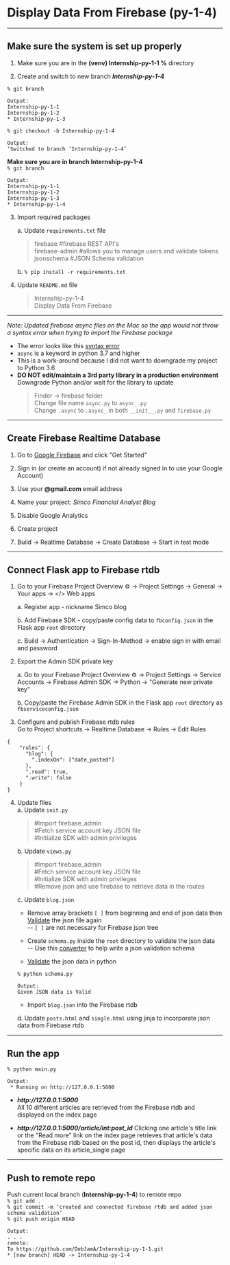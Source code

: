 # Display Data From Firebase (py-1-4)  
  
___  
  
## Make sure the system is set up properly  
  
1. Make sure you are in the **(venv) Internship-py-1-1 %** directory  
  
2. Create and switch to new branch ***Internship-py-1-4***  
  
`% git branch`  
```
Output:  
Internship-py-1-1  
Internship-py-1-2  
* Internship-py-1-3  
```  
  
`% git checkout -b Internship-py-1-4`  
```
Output:  
‘Switched to branch ‘Internship-py-1-4’  
```  
  
**Make sure you are in branch Internship-py-1-4**  
`% git branch`  
```
Output:  
Internship-py-1-1  
Internship-py-1-2  
Internship-py-1-3  
* Internship-py-1-4  
 ```  
  
3. Import required packages  
  
	a. Update `requirements.txt` file  
	> firebase #firebase REST API's  
	> firebase-admin #allows you to manage users and validate tokens  
	> jsonschema #JSON Schema validation  
  
	b. `% pip install -r requirements.txt`  
  
4. Update `README.md` file  
	> Internship-py-1-4  
	> Display Data From Firebase  
  
___  
  
*Note: Updated firebase async files on the Mac so the app would not throw a syntax error when trying to import the Firebase package*  
- The error looks like this [syntax error](https://stackoverflow.com/questions/52133031/receiving-async-error-when-trying-to-import-the-firebase-package)
- `async` is a keyword in python 3.7 and higher  
- This is a work-around because I did not want to downgrade my project to Python 3.6  
- **DO NOT edit/maintain a 3rd party library in a production environment**  Downgrade Python and/or wait for the library to update  
	>Finder → firebase folder  
	> Change file name `async.py` to `async_.py`  
	>Change `.async` to `.async_` in both  `__init__.py` and `firebase.py`  
  
___  
  
## Create Firebase Realtime Database  
  
1. Go to [Google Firebase](https://firebase.google.com) and click "Get Started"  
  
2. Sign in (or create an account) if not already signed in to use your Google Account)  
  
3. Use your **@gmail.com** email address  
  
4. Name your project: *Simco Financial Analyst Blog*  
  
5. Disable Google Analytics  
  
6. Create project  
  
7. Build → Realtime Database → Create Database → Start in test mode  
  
___  
  
## Connect Flask app to Firebase rtdb  
  
1. Go to your Firebase Project Overview ⚙ → Project Settings → General → Your apps → </> Web apps  
  
    a. Register app - nickname Simco blog  
  
    b. Add Firebase SDK - copy/paste config data to `fbconfig.json` in the Flask app `root` directory  
    
    c. Build → Authentication → Sign-In-Method → enable sign in with email and password  
  
2. Export the Admin SDK private key  
  
    a. Go to your Firebase Project Overview ⚙ → Project Settings → Service Accounts → Firebase Admin SDK → Python → "Generate new private key" 
  
    b. Copy/paste the Firebase Admin SDK in the Flask app `root` directory as `fbserviceconfig.json`  
  
3. Configure and publish Firebase rtdb rules  
Go to Project shortcuts → Realtime Database → Rules → Edit Rules  
```
{  
    "rules": {  
      "blog": {  
        ".indexOn": ["date_posted"]  
      },  
      ".read": true,  
      ".write": false  
    }  
}  
```  
  
4. Update files  
    a. Update `init.py`  
	> #Import firebase_admin  
	> #Fetch service account key JSON file  
	> #Initialize SDK with admin privileges  
  
    b. Update `views.py`  
	> #Import firebase_admin  
	> #Fetch service account key JSON file  
	> #Initialize SDK with admin privileges  
	> #Remove json and use firebase to retrieve data in the routes  
  
   c. Update `blog.json`  
	- Remove array brackets `[ ]` from beginning and end of json data then [Validate](https://jsonformatter.curiousconcept.com/) the json file again  
	-- `[ ]` are not necessary for Firebase json tree  
  
	- Create `schema.py` inside the `root` directory to validate the json data  
		-- Use this [converter](https://www.liquid-technologies.com/online-json-to-schema-converter) to help write a json validation schema  
  
	- [Validate](https://towardsdatascience.com/how-to-use-json-schema-to-validate-json-documents-ae9d8d1db344) the json data in python  
  
	`% python schema.py`
	```
	Output:  
	Given JSON data is Valid  
	```  
	- Import `blog.json` into the Firebase rtdb  
  
    d. Update `posts.html` and `single.html` using jinja to incorporate json data from Firebase rtdb
  
___  
  
## Run the app
`% python main.py`  
```
Output:  
 * Running on http://127.0.0.1:5000  
```  
  
- ***http://<area>127.0.0.1:5000***  
All 10 different articles are retrieved from the Firebase rtdb and displayed on the index page  
  
- ***http://<area>127.0.0.1:5000/article/int:post_id***
Clicking one article's title link or the "Read more" link on the index page retrieves that article's data from the Firebase rtdb based on the post id, then displays the article's specific data on its article_single page  
  
___  
  
## Push to remote repo  
Push current local branch (**Internship-py-1-4**) to remote repo  
`% git add .`  
`% git commit -m ‘created and connected firebase rtdb and added json schema validation’`  
`% git push origin HEAD`  
```
Output:  
. . .  
remote:  
To https://github.com/DebJamA/Internship-py-1-1.git  
* [new branch] HEAD -> Internship-py-1-4    
```  
  
  

